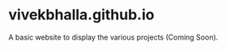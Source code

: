 vivekbhalla.github.io
=====================
A basic website to display the various projects (Coming Soon).
